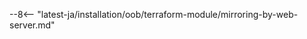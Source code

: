 [wallarm-for-traffic-mirrored-by-server-terraform-img]: ../../../../images/waf-installation/aws/terraform/wallarm-for-mirrored-traffic.png

--8<-- "latest-ja/installation/oob/terraform-module/mirroring-by-web-server.md"